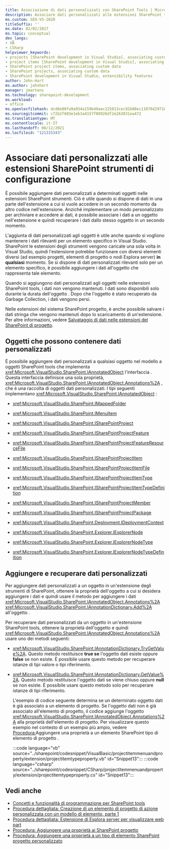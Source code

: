 ```yaml
---
title: Associazione di dati personalizzati con SharePoint Tools | Microsoft Docs
description: Associare dati personalizzati alle estensioni SharePoint tools. Vedere un elenco di oggetti che possono contenere dati personalizzati. Aggiungere e recuperare dati personalizzati.
ms.custom: SEO-VS-2020
titleSuffix: ''
ms.date: 02/02/2017
ms.topic: conceptual
dev_langs:
- VB
- CSharp
helpviewer_keywords:
- projects [SharePoint development in Visual Studio], associating custom data
- project items [SharePoint development in Visual Studio], associating custom data
- SharePoint project items, associating custom data
- SharePoint projects, associating custom data
- SharePoint development in Visual Studio, extensibility features
author: John-Hart
ms.author: johnhart
manager: jmartens
ms.technology: sharepoint-development
ms.workload:
- office
ms.openlocfilehash: dcd6e00fa9a934a159b49aec225813cec92b08ec11076d29716c30e38e76a891
ms.sourcegitcommit: c72b2f603e1eb3a4157f00926df2e263831ea472
ms.translationtype: MT
ms.contentlocale: it-IT
ms.lasthandoff: 08/12/2021
ms.locfileid: "121315343"
---
```

# <a name="associate-custom-data-with-sharepoint-tools-extensions"></a>Associare dati personalizzati alle estensioni SharePoint strumenti di configurazione
  È possibile aggiungere dati personalizzati a determinati oggetti nelle estensioni SharePoint strumenti. Ciò è utile quando si dispone di dati in una parte dell'estensione a cui si vuole accedere in un secondo momento da altro codice nell'estensione. Anziché implementare un modo personalizzato per archiviare e accedere ai dati, è possibile associare i dati a un oggetto nell'estensione e quindi recuperare i dati dallo stesso oggetto in un secondo momento.

 L'aggiunta di dati personalizzati agli oggetti è utile anche quando si vogliono mantenere i dati rilevanti per un elemento specifico in Visual Studio. SharePoint le estensioni degli strumenti vengono caricate una sola volta in Visual Studio, quindi l'estensione potrebbe funzionare con diversi elementi diversi (ad esempio progetti, elementi di progetto o nodi Esplora server) **in qualsiasi** momento. Se si dispone di dati personalizzati rilevanti solo per un elemento specifico, è possibile aggiungere i dati all'oggetto che rappresenta tale elemento.

 Quando si aggiungono dati personalizzati agli oggetti nelle estensioni SharePoint tools, i dati non vengono mantenuti. I dati sono disponibili solo durante la durata dell'oggetto . Dopo che l'oggetto è stato recuperato da Garbage Collection, i dati vengono persi.

 Nelle estensioni del sistema SharePoint progetto, è anche possibile salvare i dati stringa che vengono mantenuti dopo lo scaricamento di un'estensione. Per altre informazioni, vedere [Salvataggio di dati nelle estensioni del SharePoint di progetto](../sharepoint/saving-data-in-extensions-of-the-sharepoint-project-system.md).

## <a name="objects-that-can-contain-custom-data"></a>Oggetti che possono contenere dati personalizzati
 È possibile aggiungere dati personalizzati a qualsiasi oggetto nel modello a oggetti SharePoint tools che implementa <xref:Microsoft.VisualStudio.SharePoint.IAnnotatedObject> l'interfaccia . Questa interfaccia definisce una sola proprietà, <xref:Microsoft.VisualStudio.SharePoint.IAnnotatedObject.Annotations%2A> , che è una raccolta di oggetti dati personalizzati. I tipi seguenti implementano <xref:Microsoft.VisualStudio.SharePoint.IAnnotatedObject> :

- <xref:Microsoft.VisualStudio.SharePoint.IMappedFolder>

- <xref:Microsoft.VisualStudio.SharePoint.IMenuItem>

- <xref:Microsoft.VisualStudio.SharePoint.ISharePointProject>

- <xref:Microsoft.VisualStudio.SharePoint.ISharePointProjectFeature>

- <xref:Microsoft.VisualStudio.SharePoint.ISharePointProjectFeatureResourceFile>

- <xref:Microsoft.VisualStudio.SharePoint.ISharePointProjectItem>

- <xref:Microsoft.VisualStudio.SharePoint.ISharePointProjectItemFile>

- <xref:Microsoft.VisualStudio.SharePoint.ISharePointProjectItemType>

- <xref:Microsoft.VisualStudio.SharePoint.ISharePointProjectItemTypeDefinition>

- <xref:Microsoft.VisualStudio.SharePoint.ISharePointProjectMember>

- <xref:Microsoft.VisualStudio.SharePoint.ISharePointProjectPackage>

- <xref:Microsoft.VisualStudio.SharePoint.Deployment.IDeploymentContext>

- <xref:Microsoft.VisualStudio.SharePoint.Explorer.IExplorerNode>

- <xref:Microsoft.VisualStudio.SharePoint.Explorer.IExplorerNodeType>

- <xref:Microsoft.VisualStudio.SharePoint.Explorer.IExplorerNodeTypeDefinition>

## <a name="add-and-retrieve-custom-data"></a>Aggiungere e recuperare dati personalizzati
 Per aggiungere dati personalizzati a un oggetto in un'estensione degli strumenti di SharePoint, ottenere la proprietà dell'oggetto a cui si desidera aggiungere i dati e quindi usare il metodo per aggiungere i dati <xref:Microsoft.VisualStudio.SharePoint.IAnnotatedObject.Annotations%2A> <xref:Microsoft.VisualStudio.SharePoint.IAnnotationDictionary.Add%2A> all'oggetto .

 Per recuperare dati personalizzati da un oggetto in un'estensione SharePoint tools, ottenere la proprietà dell'oggetto e quindi <xref:Microsoft.VisualStudio.SharePoint.IAnnotatedObject.Annotations%2A> usare uno dei metodi seguenti:

- <xref:Microsoft.VisualStudio.SharePoint.IAnnotationDictionary.TryGetValue%2A>. Questo metodo restituisce **true se** l'oggetto dati esiste oppure **false** se non esiste. È possibile usare questo metodo per recuperare istanze di tipi valore o tipi riferimento.

- <xref:Microsoft.VisualStudio.SharePoint.IAnnotationDictionary.GetValue%2A>. Questo metodo restituisce l'oggetto dati se viene chiuso oppure **null** se non esiste. È possibile usare questo metodo solo per recuperare istanze di tipi riferimento.

  L'esempio di codice seguente determina se un determinato oggetto dati è già associato a un elemento di progetto. Se l'oggetto dati non è già associato all'elemento di progetto, il codice aggiunge l'oggetto <xref:Microsoft.VisualStudio.SharePoint.IAnnotatedObject.Annotations%2A> alla proprietà dell'elemento di progetto. Per visualizzare questo esempio nel contesto di un esempio più ampio, vedere [Procedura:](../sharepoint/how-to-add-a-property-to-a-custom-sharepoint-project-item-type.md)Aggiungere una proprietà a un elemento SharePoint tipo di elemento di progetto .

  :::code language="vb" source="../sharepoint/codesnippet/VisualBasic/projectitemmenuandproperty/extension/projectitemtypeproperty.vb" id="Snippet13":::
  :::code language="csharp" source="../sharepoint/codesnippet/CSharp/projectitemmenuandproperty/extension/projectitemtypeproperty.cs" id="Snippet13":::

## <a name="see-also"></a>Vedi anche
- [Concetti e funzionalità di programmazione per SharePoint tools](../sharepoint/programming-concepts-and-features-for-sharepoint-tools-extensions.md)
- [Procedura dettagliata: Creazione di un elemento di progetto di azione personalizzata con un modello di elemento, parte 1](../sharepoint/walkthrough-creating-a-custom-action-project-item-with-an-item-template-part-1.md)
- [Procedura dettagliata: Estensione di Esplora server per visualizzare web part](../sharepoint/walkthrough-extending-server-explorer-to-display-web-parts.md)
- [Procedura: Aggiungere una proprietà ai SharePoint progetto](../sharepoint/how-to-add-a-property-to-sharepoint-projects.md)
- [Procedura: Aggiungere una proprietà a un tipo di elemento SharePoint progetto personalizzato](../sharepoint/how-to-add-a-property-to-a-custom-sharepoint-project-item-type.md)
